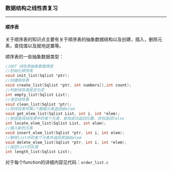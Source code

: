### 数据结构之线性表复习

----

#### 顺序表

关于顺序表的知识点主要有关于顺序表的抽象数据结构以及创建，插入，删除元素，查找值以及就地逆置等。

顺序表的一些抽象数据类型：

```c
//ADT 线性表抽象数据类型
//初始化顺序表
void init_list(Sqlist *ptr);
//创建顺序表
void create_list(Sqlist *ptr, int numbers[],int count);
//判断线性表是否为空
int empty_list(Sqlist List);
//清空线性表
void clean_list(Sqlist *ptr);
//将线性表中第i个数据元素返回给elem
void get_elem_list(Sqlist List, int i, int *elem);
//按值查找线性表中的某个元素，查找成功返回位置，否则返回false
int locate_elem_list(Sqlist List, int elem);
//插入新的元素
void insert_elem_list(Sqlist *ptr, int i, int elem);
//删除list中的某个元素并返回其值给elem
void delete_elem_list(Sqlist *ptr, int i, int *elem);
//返回list的长度
int length_list(Sqlist List);
```

对于每个function的详细内容见代码：`order_list.c`

